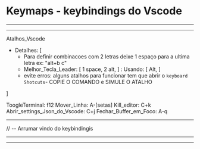 # Keymaps - keybindings do Vscode
---
---
Atalhos_Vscode

- Detalhes: [
  - Para definir combinacoes com 2 letras deixe 1 espaço para a ultima letra ex: "alt+b c"
  - Melhor_Tecla_Leader: [ 1 space, 2 alt, ] : Usando: [ Alt, ]
  - evite erros: alguns atalhos para funcionar tem que abrir o `keyboard Shotcuts`- COPIE O COMANDO e SIMULE O ATALHO

]


ToogleTerminal: f12
Mover_Linha: A-[setas]
Kill_editor: C+k
Abrir_settings_Json_do_Vscode: C+j
Fechar_Buffer_em_Foco: A-q


---

// -- Arrumar vindo do keybindingis

 

---
---
